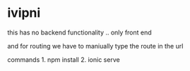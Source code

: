 # ivipni


this has no backend functionality .. only front end 

and for routing we have to maniually type the route in the url 


commands  1. npm install
          2. ionic serve
          
